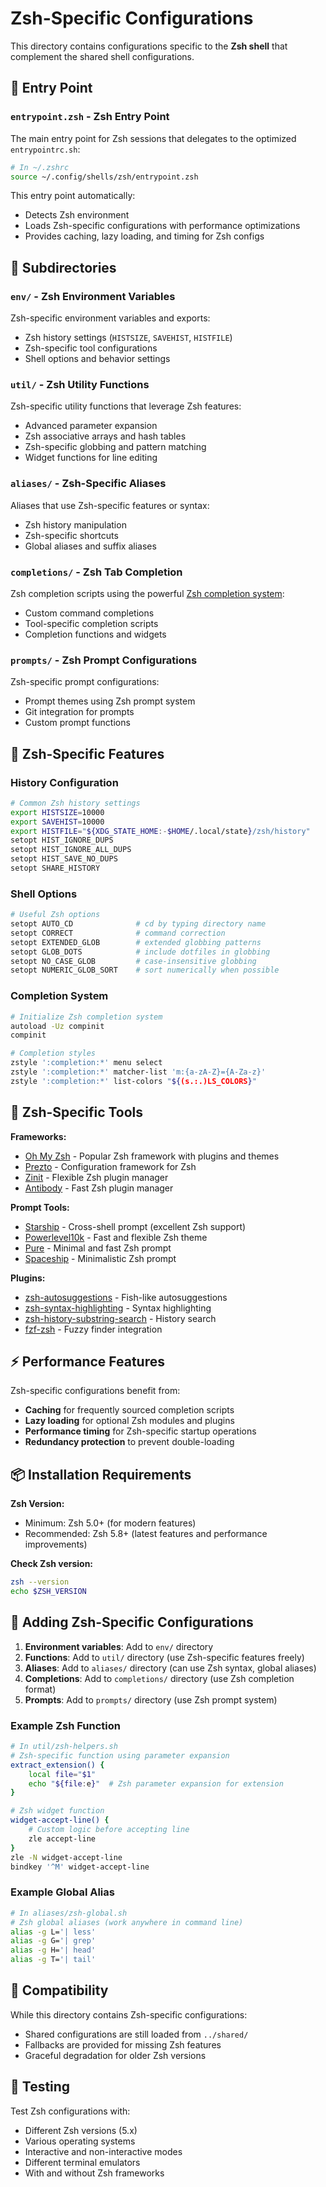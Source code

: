 # Zsh-Specific Configurations

This directory contains configurations specific to the **Zsh shell** that complement the shared shell configurations.

## 🚀 **Entry Point**

### **`entrypoint.zsh`** - Zsh Entry Point
The main entry point for Zsh sessions that delegates to the optimized `entrypointrc.sh`:

```bash
# In ~/.zshrc
source ~/.config/shells/zsh/entrypoint.zsh
```

This entry point automatically:
- Detects Zsh environment
- Loads Zsh-specific configurations with performance optimizations
- Provides caching, lazy loading, and timing for Zsh configs

## 📁 **Subdirectories**

### **`env/`** - Zsh Environment Variables
Zsh-specific environment variables and exports:
- Zsh history settings (`HISTSIZE`, `SAVEHIST`, `HISTFILE`)
- Zsh-specific tool configurations
- Shell options and behavior settings

### **`util/`** - Zsh Utility Functions
Zsh-specific utility functions that leverage Zsh features:
- Advanced parameter expansion
- Zsh associative arrays and hash tables
- Zsh-specific globbing and pattern matching
- Widget functions for line editing

### **`aliases/`** - Zsh-Specific Aliases
Aliases that use Zsh-specific features or syntax:
- Zsh history manipulation
- Zsh-specific shortcuts
- Global aliases and suffix aliases

### **`completions/`** - Zsh Tab Completion
Zsh completion scripts using the powerful [Zsh completion system](https://zsh.sourceforge.io/Doc/Release/Completion-System.html):
- Custom command completions
- Tool-specific completion scripts
- Completion functions and widgets

### **`prompts/`** - Zsh Prompt Configurations
Zsh-specific prompt configurations:
- Prompt themes using Zsh prompt system
- Git integration for prompts
- Custom prompt functions

## 🔧 **Zsh-Specific Features**

### **History Configuration**
```bash
# Common Zsh history settings
export HISTSIZE=10000
export SAVEHIST=10000
export HISTFILE="${XDG_STATE_HOME:-$HOME/.local/state}/zsh/history"
setopt HIST_IGNORE_DUPS
setopt HIST_IGNORE_ALL_DUPS
setopt HIST_SAVE_NO_DUPS
setopt SHARE_HISTORY
```

### **Shell Options**
```bash
# Useful Zsh options
setopt AUTO_CD              # cd by typing directory name
setopt CORRECT              # command correction
setopt EXTENDED_GLOB        # extended globbing patterns
setopt GLOB_DOTS            # include dotfiles in globbing
setopt NO_CASE_GLOB         # case-insensitive globbing
setopt NUMERIC_GLOB_SORT    # sort numerically when possible
```

### **Completion System**
```bash
# Initialize Zsh completion system
autoload -Uz compinit
compinit

# Completion styles
zstyle ':completion:*' menu select
zstyle ':completion:*' matcher-list 'm:{a-zA-Z}={A-Za-z}'
zstyle ':completion:*' list-colors "${(s.:.)LS_COLORS}"
```

## 🔗 **Zsh-Specific Tools**

**Frameworks:**
- [Oh My Zsh](https://ohmyz.sh/) - Popular Zsh framework with plugins and themes
- [Prezto](https://github.com/sorin-ionescu/prezto) - Configuration framework for Zsh
- [Zinit](https://github.com/zdharma-continuum/zinit) - Flexible Zsh plugin manager
- [Antibody](https://getantibody.github.io/) - Fast Zsh plugin manager

**Prompt Tools:**
- [Starship](https://starship.rs/) - Cross-shell prompt (excellent Zsh support)
- [Powerlevel10k](https://github.com/romkatv/powerlevel10k) - Fast and flexible Zsh theme
- [Pure](https://github.com/sindresorhus/pure) - Minimal and fast Zsh prompt
- [Spaceship](https://github.com/spaceship-prompt/spaceship-prompt) - Minimalistic Zsh prompt

**Plugins:**
- [zsh-autosuggestions](https://github.com/zsh-users/zsh-autosuggestions) - Fish-like autosuggestions
- [zsh-syntax-highlighting](https://github.com/zsh-users/zsh-syntax-highlighting) - Syntax highlighting
- [zsh-history-substring-search](https://github.com/zsh-users/zsh-history-substring-search) - History search
- [fzf-zsh](https://github.com/junegunn/fzf) - Fuzzy finder integration

## ⚡ **Performance Features**

Zsh-specific configurations benefit from:
- **Caching** for frequently sourced completion scripts
- **Lazy loading** for optional Zsh modules and plugins
- **Performance timing** for Zsh-specific startup operations
- **Redundancy protection** to prevent double-loading

## 📦 **Installation Requirements**

**Zsh Version:**
- Minimum: Zsh 5.0+ (for modern features)
- Recommended: Zsh 5.8+ (latest features and performance improvements)

**Check Zsh version:**
```bash
zsh --version
echo $ZSH_VERSION
```

## 📝 **Adding Zsh-Specific Configurations**

1. **Environment variables**: Add to `env/` directory
2. **Functions**: Add to `util/` directory (use Zsh-specific features freely)
3. **Aliases**: Add to `aliases/` directory (can use Zsh syntax, global aliases)
4. **Completions**: Add to `completions/` directory (use Zsh completion format)
5. **Prompts**: Add to `prompts/` directory (use Zsh prompt system)

### **Example Zsh Function**
```bash
# In util/zsh-helpers.sh
# Zsh-specific function using parameter expansion
extract_extension() {
    local file="$1"
    echo "${file:e}"  # Zsh parameter expansion for extension
}

# Zsh widget function
widget-accept-line() {
    # Custom logic before accepting line
    zle accept-line
}
zle -N widget-accept-line
bindkey '^M' widget-accept-line
```

### **Example Global Alias**
```bash
# In aliases/zsh-global.sh
# Zsh global aliases (work anywhere in command line)
alias -g L='| less'
alias -g G='| grep'
alias -g H='| head'
alias -g T='| tail'
```

## 🔄 **Compatibility**

While this directory contains Zsh-specific configurations:
- Shared configurations are still loaded from `../shared/`
- Fallbacks are provided for missing Zsh features
- Graceful degradation for older Zsh versions

## 🧪 **Testing**

Test Zsh configurations with:
- Different Zsh versions (5.x)
- Various operating systems
- Interactive and non-interactive modes
- Different terminal emulators
- With and without Zsh frameworks
